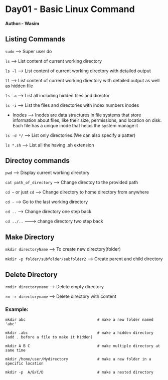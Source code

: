 # Day01 - Basic Linux Command
#### Author:- Wasim


## Listing Commands

```sudo``` --> Super user do


```ls``` --> List content of current working directory

```ls -l``` --> List content of current working directory with detailed output

```ll``` --> List content of current working directory with detailed output as well as hidden file

```ls -a``` --> List all including hidden files and director

```ls -i``` --> List the files and directories with index numbers inodes


- Inodes --> Inodes are data structures in file systems that store information about files, like their size, permissions, and location on disk. Each file has a unique inode that helps the system manage it


```ls -d */``` --> List only directories.(We can also specify a patter)

```ls *.sh``` --> List all the having .sh extension


## Directoy commands

```pwd``` --> Display current working directory

```cat path_of_directory``` --> Change directoy to the provided path

```cd ~``` or just ```cd``` --> Change directory to home directory from anywhere

```cd -``` --> Go to the last working directory

```cd ..``` --> Change directory one step back

```cd ../..```  ---> change directory two step back

    
## Make Directory

```mkdir directoryName``` --> To create new directory(folder)

```mkdir -p folder/subfolder/subfolder2``` --> Create parent and child directory

## Delete Directory

```rmdir directoryname``` --> Delete empty directory

```rm -r directoryname``` --> Delete directory with content

### Example:

```
mkdir abc                                # make a new folder named 'abc'

mkdir .abc                               # make a hidden directory (add . before a file to make it hidden)

mkdir A B C                              # make multiple directory at same time

mkdir /home/user/Mydirectory             # make a new folder in a specific location

mkdir -p  A/B/C/D                        # make a nested directory
```
    